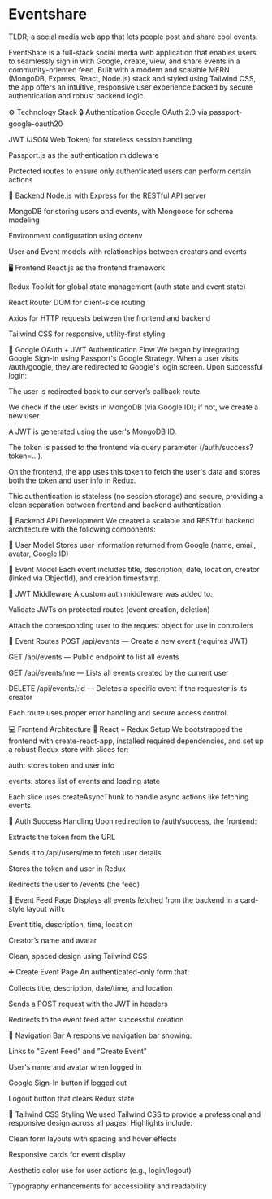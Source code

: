 # Eventshare
TLDR; a social media web app that lets people post and share cool events.

EventShare is a full-stack social media web application that enables users to seamlessly sign in with Google, create, view, and share events in a community-oriented feed. Built with a modern and scalable MERN (MongoDB, Express, React, Node.js) stack and styled using Tailwind CSS, the app offers an intuitive, responsive user experience backed by secure authentication and robust backend logic.

⚙️ Technology Stack
🔒 Authentication
Google OAuth 2.0 via passport-google-oauth20

JWT (JSON Web Token) for stateless session handling

Passport.js as the authentication middleware

Protected routes to ensure only authenticated users can perform certain actions

🧠 Backend
Node.js with Express for the RESTful API server

MongoDB for storing users and events, with Mongoose for schema modeling

Environment configuration using dotenv

User and Event models with relationships between creators and events

🖥️ Frontend
React.js as the frontend framework

Redux Toolkit for global state management (auth state and event state)

React Router DOM for client-side routing

Axios for HTTP requests between the frontend and backend

Tailwind CSS for responsive, utility-first styling

🔐 Google OAuth + JWT Authentication Flow
We began by integrating Google Sign-In using Passport's Google Strategy. When a user visits /auth/google, they are redirected to Google's login screen. Upon successful login:

The user is redirected back to our server’s callback route.

We check if the user exists in MongoDB (via Google ID); if not, we create a new user.

A JWT is generated using the user's MongoDB ID.

The token is passed to the frontend via query parameter (/auth/success?token=...).

On the frontend, the app uses this token to fetch the user's data and stores both the token and user info in Redux.

This authentication is stateless (no session storage) and secure, providing a clean separation between frontend and backend authentication.

🧰 Backend API Development
We created a scalable and RESTful backend architecture with the following components:

👤 User Model
Stores user information returned from Google (name, email, avatar, Google ID)

📅 Event Model
Each event includes title, description, date, location, creator (linked via ObjectId), and creation timestamp.

🔐 JWT Middleware
A custom auth middleware was added to:

Validate JWTs on protected routes (event creation, deletion)

Attach the corresponding user to the request object for use in controllers

📡 Event Routes
POST /api/events — Create a new event (requires JWT)

GET /api/events — Public endpoint to list all events

GET /api/events/me — Lists all events created by the current user

DELETE /api/events/:id — Deletes a specific event if the requester is its creator

Each route uses proper error handling and secure access control.

💻 Frontend Architecture
🧭 React + Redux Setup
We bootstrapped the frontend with create-react-app, installed required dependencies, and set up a robust Redux store with slices for:

auth: stores token and user info

events: stores list of events and loading state

Each slice uses createAsyncThunk to handle async actions like fetching events.

🧠 Auth Success Handling
Upon redirection to /auth/success, the frontend:

Extracts the token from the URL

Sends it to /api/users/me to fetch user details

Stores the token and user in Redux

Redirects the user to /events (the feed)

📰 Event Feed Page
Displays all events fetched from the backend in a card-style layout with:

Event title, description, time, location

Creator’s name and avatar

Clean, spaced design using Tailwind CSS

➕ Create Event Page
An authenticated-only form that:

Collects title, description, date/time, and location

Sends a POST request with the JWT in headers

Redirects to the event feed after successful creation

🧭 Navigation Bar
A responsive navigation bar showing:

Links to "Event Feed" and "Create Event"

User's name and avatar when logged in

Google Sign-In button if logged out

Logout button that clears Redux state

🎨 Tailwind CSS Styling
We used Tailwind CSS to provide a professional and responsive design across all pages. Highlights include:

Clean form layouts with spacing and hover effects

Responsive cards for event display

Aesthetic color use for user actions (e.g., login/logout)

Typography enhancements for accessibility and readability
